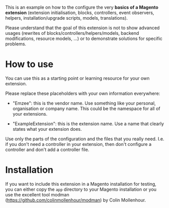 This is an example on how to the configure the very **basics of a Magento
extension** (extension initialisation, blocks, controllers, event observers,
helpers, installation/upgrade scripts, models, translations).

Please understand that the goal of this extension is not to show advanced usages
(rewrites of blocks/controllers/helpers/models, backend modifications, resource
models, ...) or to demonstrate solutions for specific problems.

How to use
==========

You can use this as a starting point or learning resource for your own
extension.

Please replace these placeholders with your own information everywhere:

-   "Emzee": this is the vendor name. Use something like your personal,
    organisation or company name. This could be the namespace for all of your
    extensions.

-   "ExampleExtension": this is the extension name. Use a name that clearly
    states what your extension does.

Use only the parts of the configuration and the files that you really need. I.e.
if you don't need a controller in your extension, then don't configure a
controller and don't add a controller file.

Installation
============

If you want to include this extension in a Magento installation for testing, you
can either copy the `app` directory to your Magento installation or you use the
excellent tool modman (<https://github.com/colinmollenhour/modman>) by Colin
Mollenhour.


